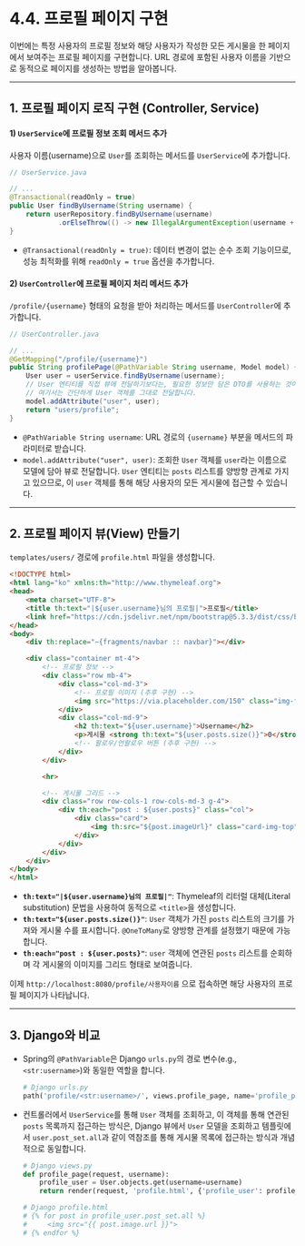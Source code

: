 # 4.4. 프로필 페이지 구현

이번에는 특정 사용자의 프로필 정보와 해당 사용자가 작성한 모든 게시물을 한 페이지에서 보여주는 프로필 페이지를 구현합니다. URL 경로에 포함된 사용자 이름을 기반으로 동적으로 페이지를 생성하는 방법을 알아봅니다.

---

## 1. 프로필 페이지 로직 구현 (Controller, Service)

#### 1) `UserService`에 프로필 정보 조회 메서드 추가

사용자 이름(username)으로 `User`를 조회하는 메서드를 `UserService`에 추가합니다.

```java
// UserService.java

// ...
@Transactional(readOnly = true)
public User findByUsername(String username) {
    return userRepository.findByUsername(username)
            .orElseThrow(() -> new IllegalArgumentException(username + " 사용자를 찾을 수 없습니다."));
}
```

- `@Transactional(readOnly = true)`: 데이터 변경이 없는 순수 조회 기능이므로, 성능 최적화를 위해 `readOnly = true` 옵션을 추가합니다.

#### 2) `UserController`에 프로필 페이지 처리 메서드 추가

`/profile/{username}` 형태의 요청을 받아 처리하는 메서드를 `UserController`에 추가합니다.

```java
// UserController.java

// ...
@GetMapping("/profile/{username}")
public String profilePage(@PathVariable String username, Model model) {
    User user = userService.findByUsername(username);
    // User 엔티티를 직접 뷰에 전달하기보다는, 필요한 정보만 담은 DTO를 사용하는 것이 좋습니다.
    // 여기서는 간단하게 User 객체를 그대로 전달합니다.
    model.addAttribute("user", user);
    return "users/profile";
}
```

- `@PathVariable String username`: URL 경로의 `{username}` 부분을 메서드의 파라미터로 받습니다.
- `model.addAttribute("user", user)`: 조회한 `User` 객체를 `user`라는 이름으로 모델에 담아 뷰로 전달합니다. `User` 엔티티는 `posts` 리스트를 양방향 관계로 가지고 있으므로, 이 `user` 객체를 통해 해당 사용자의 모든 게시물에 접근할 수 있습니다.

---

## 2. 프로필 페이지 뷰(View) 만들기

`templates/users/` 경로에 `profile.html` 파일을 생성합니다.

```html
<!DOCTYPE html>
<html lang="ko" xmlns:th="http://www.thymeleaf.org">
<head>
    <meta charset="UTF-8">
    <title th:text="|${user.username}님의 프로필|">프로필</title>
    <link href="https://cdn.jsdelivr.net/npm/bootstrap@5.3.3/dist/css/bootstrap.min.css" rel="stylesheet">
</head>
<body>
    <div th:replace="~{fragments/navbar :: navbar}"></div>

    <div class="container mt-4">
        <!-- 프로필 정보 -->
        <div class="row mb-4">
            <div class="col-md-3">
                <!-- 프로필 이미지 (추후 구현) -->
                <img src="https://via.placeholder.com/150" class="img-fluid rounded-circle" alt="Profile Image">
            </div>
            <div class="col-md-9">
                <h2 th:text="${user.username}">Username</h2>
                <p>게시물 <strong th:text="${user.posts.size()}">0</strong></p>
                <!-- 팔로우/언팔로우 버튼 (추후 구현) -->
            </div>
        </div>

        <hr>

        <!-- 게시물 그리드 -->
        <div class="row row-cols-1 row-cols-md-3 g-4">
            <div th:each="post : ${user.posts}" class="col">
                <div class="card">
                    <img th:src="${post.imageUrl}" class="card-img-top" alt="Post Image">
                </div>
            </div>
        </div>
    </div>
</body>
</html>
```

- **`th:text="|${user.username}님의 프로필|"`**: Thymeleaf의 리터럴 대체(Literal substitution) 문법을 사용하여 동적으로 `<title>`을 생성합니다.
- **`th:text="${user.posts.size()}"`**: `User` 객체가 가진 `posts` 리스트의 크기를 가져와 게시물 수를 표시합니다. `@OneToMany`로 양방향 관계를 설정했기 때문에 가능합니다.
- **`th:each="post : ${user.posts}"`**: `user` 객체에 연관된 `posts` 리스트를 순회하며 각 게시물의 이미지를 그리드 형태로 보여줍니다.

이제 `http://localhost:8080/profile/사용자이름` 으로 접속하면 해당 사용자의 프로필 페이지가 나타납니다.

---

## 3. Django와 비교

- Spring의 `@PathVariable`은 Django `urls.py`의 경로 변수(e.g., `<str:username>`)와 동일한 역할을 합니다.

  ```python
  # Django urls.py
  path('profile/<str:username>/', views.profile_page, name='profile_page')
  ```

- 컨트롤러에서 `UserService`를 통해 `User` 객체를 조회하고, 이 객체를 통해 연관된 `posts` 목록까지 접근하는 방식은, Django 뷰에서 `User` 모델을 조회하고 템플릿에서 `user.post_set.all`과 같이 역참조를 통해 게시물 목록에 접근하는 방식과 개념적으로 동일합니다.

  ```python
  # Django views.py
  def profile_page(request, username):
      profile_user = User.objects.get(username=username)
      return render(request, 'profile.html', {'profile_user': profile_user})
  
  # Django profile.html
  # {% for post in profile_user.post_set.all %}
  #     <img src="{{ post.image.url }}">
  # {% endfor %}
  ```
